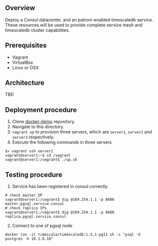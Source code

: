 ## Overview

Deploy a Consul datacenter, and an patroni-enabled timescaledb service. These resources will be used to provide complete service mesh and timescaledb cluster capabilities.

## Prerequisites

- Vagrant
- VirtualBox
- Linux or OSX

## Architecture

TBD

## Deployment procedure

1. Clone [docker-demo](https://github.com/jonascheng/docker-demo) repository.
2. Navigate to this directory.
3. `vagrant up` to provision three servers, which are `server1`, `server2` and `server3` respectively.
4. Execute the following commands in three servers

```console
$> vagrant ssh server1
vagrant@server1:~$ cd /vagrant
vagrant@server1:/vagrant$ ./up.sh
```

## Testing procedure

1. Service has been registered in consul correctly.

```console
# check master IP
vagrant@server1:/vagrant$ dig @169.254.1.1 -p 8600 master.pgsql.service.consul
# check replica IPs
vagrant@server1:/vagrant$ dig @169.254.1.1 -p 8600 replica.pgsql.service.consul
```

2. Connect to one of pgsql node

```console
docker run -it timescale/timescaledb:1.5.1-pg11 sh -c "psql -U postgres -h 10.1.0.10"
```